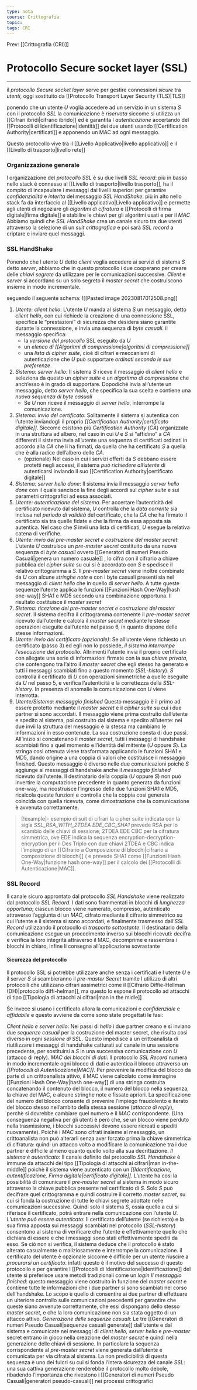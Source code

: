 ```yaml
---
type: nota
course: Crittografia
topic: 
tags: CRI
---
```


Prev: [[Crittografia (CRI)]]

# Protocollo Secure socket layer (SSL)
---
il  _protocollo Secure socket layer_  serve per gestire connessioni _sicure_ tra _utenti_, oggi sostituito da [[Protocollo Transport Layer Security (TLS)|TLS]]

ponendo che un utente $U$ voglia accedere ad un servizio in un sistema $S$ con il protocollo _SSL_ la comunicazione è _riservata_ siccome si utilizza un [[Cifrari ibridi|cifrario ibrido]] ed è garantita l _autenticazione_ accertando del [[Protocolli di Identificazione|identità]] dei due utenti usando [[Certification Authority|certificati]] e apponendo un MAC ad ogni messaggio.

Questo protocollo vive tra il [[Livello Applicativo|livello applicativo]] e il [[Livello di trasporto|livello rete]] 

### Organizzazione generale
l organizzazione del _protocollo SSL_ è su due livelli 
_SSL record_: 
	più in basso nello stack è connesso al [[Livello di trasporto|livello trasporto]],  ha il compito di incapsulare i messaggi dai livelli superiori per garantire _confidenzialità_ e _interita_ del messaggio
_SSL HandShake_: 
	più in alto nello stack fa da interfaccio al [[Livello applicativo|Livello applicativo]] e permette agli utenti di negoziare gli _algoritmi di cifratura_ e [[Protocolli di firma digitale|firma digitale]] e stabilire le chiavi per gli algoritmi usati e per il _MAC_ 
Abbiamo quindi che _SSL HandShake_ crea un canale sicuro tra due utenti attraverso la selezione di un _suit crittografica_ e poi sarà _SSL record_ a criptare e inviare quel messaggi.


### SSL HandShake
Ponendo che l utente $U$ detto _client_ voglia accedere ai servizi di sistema $S$ detto _server_, abbiamo che in questo protocollo i due cooperano per creare delle _chiavi segrete_ da utilizzare per le comunicazioni successive. 
_Client_ e _server_ si accordano su un solo segreto il _master secret_ che costruiscono insieme in modo incrementale.

seguendo il seguente schema:
![[Pasted image 20230817012508.png]]

1. _Utente: client hello_:
	  L’utente $U$ manda al sistema $S$ un messaggio, detto _client hello_, con cui richiede la creazione di una connessione SSL, specifica le “prestazioni” di sicurezza che desidera siano garantite durante la connessione, e invia una sequenza di _byte casuali_.  il messaggio specifica:
	  - la _versione del protocollo_ SSL eseguito da $U$
	  - un _elenco di [[Algoritmi di compressione|algoritmi di compressione]]_
	  - una _lista di cipher suite_, cioè di cifrari e meccanismi di autenticazione che $U$ può supportare _ordinati secondo le sue preferenze_. 
2. _Sistema: server hello_:
	  Il sistema $S$ riceve il messaggio di _client hello_ e seleziona da questo un _cipher suite_ e un _algoritmo di compressione_ che anch’esso è in grado di supportare. Dopodiché invia all’utente un messaggio, detto _server hello_, che specifica la sua scelta e contiene una _nuova sequenza di byte casuali_
	  - Se $U$ non riceve il messaggio di _server hello_, interrompe la comunicazione.
3. _Sistema: invio del certificato_:
	  Solitamente il sistema si autentica con l’utente inviandogli il proprio _[[Certification Authority|certificato digitale]]_. Siccome esistono più _Certification Authority_ (_CA_)  organizzate in una struttura ad albero, nel caso in cui  $U$ e $S$ si “affidino” a _CA_  differenti il sistema invia all’utente una sequenza di certificati ordinati in accordo alla _CA_ che li ha firmati, da quella che ha certificato $S$ a quella che è alla radice dell’albero delle _CA_.
	  - (opzionale) Nel caso in cui i servizi offerti da $S$ debbano essere protetti negli accessi, il sistema _può richiedere all’utente_ di autenticarsi inviando il suo [[Certification Authority|certificato digitale]] 
4.  _Sistema: server hello done_:
	   Il sistema invia il messaggio _server hello done_ con il quale sancisce la fine degli accordi sul _cipher suite_ e sui parametri crittografici ad essa associati. 
5.  _Utente: autenticazione del sistema_.
	   Per accertare l’autenticità del certificato ricevuto dal sistema, $U$ controlla che la _data corrente_ sia inclusa nel _periodo di validità_ del certificato, che la _CA_ che ha firmato il certificato sia tra quelle fidate e che la firma da essa apposta sia autentica. Nel caso che $S$ invii una lista di certificati, $U$ esegue la relativa catena di verifiche. 
6. _Utente: invio del pre-master secret e costruzione del master secret_:
	  L’utente $U$ costruisce un _pre-master secret_ costituito da una nuova sequenza di _byte casuali_ ovvero [[Generatori di numeri Pseudo Casuali|genera un numero casuale]] , lo cifra con il cifrario a chiave pubblica del _cipher suite_ su cui si è accordato con $S$ e spedisce il relativo crittogramma a $S$. Il _pre-master secret_ viene inoltre combinato da $U$ con alcune _stringhe note_ e con i byte casuali presenti sia nel messaggio di _client hello_ che in quello di _server hello_. A tutte queste sequenze l’utente applica le funzioni [[Funzioni Hash One-Way|hash one-way]] SHA1 e MD5 secondo una combinazione opportuna. Il risultato costituisce il _master secret_
7. _Sistema: ricezione del pre-master secret e costruzione del master secret_.
	  Il sistema decifra il crittogramma contenente il _pre-master secret_ ricevuto dall’utente e calcola il _master secret_ mediante le stesse operazioni eseguite dall’utente nel passo 6, in quanto dispone delle stesse informazioni. 
8.  _Utente: invio del certificato (opzionale)_:
	  Se all’utente viene richiesto un certificato (passo 3) ed egli non lo possiede, _il sistema interrompe l’esecuzione del protocollo_. Altrimenti l’utente invia il proprio certificato con allegate una serie di informazioni firmate con la sua _chiave privata_, che contengono tra l’altro il _master secret_ che egli stesso ha generato e tutti i messaggi scambiati fino a questo momento (_SSL-history_). $S$ controlla il certificato di $U$ con operazioni simmetriche a quelle eseguite da $U$ nel passo 5, e verifica l’autenticità e la correttezza della _SSL-history_. In presenza di anomalie la comunicazione con $U$ viene interrotta.
9.  _Utente/Sistema: messaggio finished_
	  Questo messaggio è il primo ad essere protetto mediante il _master secret_ e il _cipher suite_ su cui i due partner si sono accordati. Il messaggio viene prima costruito dall’utente e spedito al sistema, poi costruito dal sistema e spedito all’utente: nei due invii la struttura del messaggio è la stessa ma cambiano le informazioni in esso contenute. La sua costruzione consta di due passi. All’inizio si concatenano il _master secret_, tutti i messaggi di handshake scambiati fino a quel momento e l’identità del mittente ($U$ oppure $S$). La stringa cosi ottenuta viene trasformata applicando le funzioni SHA1 e MD5, dando origine a una coppia di valori che costituisce il messaggio finished. Questo messaggio è diverso nelle due comunicazioni poichè $S$ aggiunge ai messaggi di handshake anche il _messaggio finished_ ricevuto dall’utente. Il destinatario della coppia ($U$ oppure $S$) non può invertire la computazione precedente in quanto generata da funzioni one-way, ma ricostruisce l’ingresso delle due funzioni SHA1 e MD5, ricalcola queste funzioni e controlla che la coppia cosi generata coincida con quella ricevuta, come dimostrazione che la comunicazione è avvenuta correttamente.



 > [!example]- esempio di suit di cifrari
 > la cipher suite indicata con la sigla _SSL_RSA_WITH_2TDEA EDE_CBC_SHA1_ prevede RSA per lo scambio delle chiavi di sessione; 2TDEA EDE CBC per la cifratura simmetrica, ove EDE indica la sequenza encryption-decryption-encryption per il Des Triplo con due chiavi 2TDEA e CBC indica l’impiego di un [[Cifrario a Composizione di blocchi|cifrario a composizione di blocchi]] ( e prevede SHA1 come [[Funzioni Hash One-Way|funzione hash one-way]] per il calcolo dei [[Protocolli di Autenticazione|MAC]].
 
### SSL Record
Il canale sicuro approntato dal protocollo _SSL Handshake_ viene realizzato dal protocollo _SSL Record_. 
I dati sono frammentati in blocchi di _lunghezza opportuna_; ciascun blocco viene numerato, compresso, autenticato attraverso l’aggiunta di un _MAC_, cifrato mediante il cifrario simmetrico su cui l’utente e il sistema si sono accordati, e finalmente trasmesso dall’_SSL Record_ utilizzando il protocollo di _trasporto sottostante_. Il destinatario della comunicazione esegue un procedimento inverso sui blocchi ricevuti: decifra e verifica la loro integrità attraverso il MAC, decomprime e rassembra i blocchi in chiaro, infine li consegna all’applicazione sovrastante

#### Sicurezza del protocollo
Il protocollo SSL si potrebbe utilizzare anche senza i certificati e  l utente $U$ e il server $S$ si scambieranno il _pre-master Secret_ tramite l utilizzo di altri protocolli  che utilizzano cifrari assimetrici come il [[Cifrario Diffie-Hellman (DH)|protocollo diffi-helman]], ma questo lo espone il protocollo ad attacchi di tipo [[Tipologia di attacchi ai cifrari|man in the midle]]

Se invece si usano i certificato allora la comunicazioni e _confidenziale_ e _affidabile_ e questo avviene da come sono state progettati le fasi:


_Client hello e server hello_:
	Nei passi di _hello_ i due partner creano e si inviano due _sequenze casuali_ per la costruzione del master secret, che risulta cosi diverso in ogni _sessione di SSL_. Questo impedisce a un crittoanalista di riutilizzare i messaggi di handshake catturati sul canale in una sessione precedente, per sostituirsi a $S$ in una successiva comunicazione con $U$ (attacco di reply).
_MAC dei blocchi di dati_:
	Il protocollo _SSL Record_ numera in modo incrementale ogni blocco di dati e autentica il blocco attraverso un _[[Protocolli di Autenticazione|MAC]]_. Per prevenire la modifica del blocco da parte di un crittoanalista attivo, il MAC viene calcolato come immagine [[Funzioni Hash One-Way|hash one-way]] di una stringa costruita concatenando il contenuto del blocco, il numero del blocco nella sequenza, la chiave del MAC, e alcune stringhe note e fissate apriori. La specificazione del numero del blocco consente di prevenire l’impiego fraudolento e iterato del blocco stesso nell’ambito della stessa sessione (_attacco di reply_), perchè si dovrebbe cambiare quel numero e il _MAC_ corrispondente. 
		(Una conseguenza negativa per gli utenti è però che, se un blocco viene perduto nella trasmissione, i blocchi successivi devono essere ricreati e spediti nuovamente). 
	Poichè i _MAC_ sono cifrati insieme al messaggio, un crittoanalista non può alterarli senza aver forzato prima la chiave simmetrica di cifratura: quindi un attacco volto a modificare la comunicazione tra i due partner è difficile almeno quanto quello volto alla sua decrittazione.
_Il sistema è autenticato_:
	Il canale definito dal protocollo _SSL Handshake_ è immune da attacchi del tipo [[Tipologia di attacchi ai cifrari|man in-the-middle]] poichè il sistema viene autenticato con un _[[Identificazione, autentificazione, Firma digitale|certificato digitale]]_. L’utente ha cosi la possibilità di comunicare il _pre-master secret_ al sistema in modo sicuro attraverso la chiave pubblica presente nel certificato di $S$. Solo $S$ può decifrare quel crittogramma e quindi costruire il corretto _master secret_, su cui si fonda la costruzione di tutte le chiavi segrete adottate nelle comunicazioni successive. Quindi solo il sistema $S$, ossia quello a cui si riferisce il certificato, potrà entrare nella comunicazione con l’utente $U$. 
_L’utente può essere autenticato_: 
	Il certificato dell’utente (se richiesto) e la sua firma apposta sui messaggi scambiati nel protocollo (_SSL-history_) consentono al sistema di verificare che l’utente è effettivamente quello che dichiara di essere e che i messaggi sono stati effettivamente spediti da esso. Se ciò non si verifica, il sistema deduce che il protocollo è stato alterato casualmente o maliziosamente e interrompe la comunicazione.
	il certificato del utente è opzionale siccome è difficile per un utente riuscire a _procurarsi un certificato_. infatti questo è il motivo del successo di questo protocollo e per garantire l [[Protocolli di Identificazione|identificazione]] del utente si preferisce usare metodi tradizionali come un _login_
_Il messaggio finished_:
	questo messaggio viene costruito in funzione del _master secret_ e contiene tutte le informazioni che i due partner si sono scambiati nel corso dell’handshake. Lo scopo è quello di consentire ai due partner di effettuare un ulteriore controllo sulle comunicazioni precedenti per garantire che queste siano avvenute correttamente, che essi dispongano dello stesso _master secret_, e che la loro comunicazione non sia stata oggetto di un attacco attivo.
 _Generazione delle sequenze casuali_:
	Le tre [[Generatori di numeri Pseudo Casuali|sequenze casuali generate]] dall’utente e dal sistema e comunicate nei messaggi di _client hello, server hello_ e _pre-master_ secret entrano in gioco nella creazione del _master secret_ e quindi nella generazione delle chiavi di sessione. In particolare la sequenza corrispondente al _pre-master secret_ viene generata dall’utente e comunicata per via cifrata al sistema. La non predicibilità di questa sequenza è uno dei fulcri su cui si fonda l’intera sicurezza del canale _SSL_: una sua cattiva generazione renderebbe il protocollo molto debole, ribadendo l’importanza che rivestono i [[Generatori di numeri Pseudo Casuali|generatori pseudo-casuali]] nei processi crittografici
